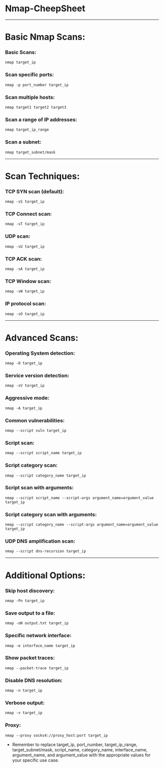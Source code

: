 # Nmap-CheepSheet

---
<h1>Basic Nmap Scans:

### Basic Scans:
```
nmap target_ip
```
### Scan specific ports:
```
nmap -p port_number target_ip
```
### Scan multiple hosts:
```
nmap target1 target2 target3
```
### Scan a range of IP addresses:
```
nmap target_ip_range
```
### Scan a subnet:
```
nmap target_subnet/mask
```  

---
<h1>Scan Techniques:

### TCP SYN scan (default):
```
nmap -sS target_ip
```  
### TCP Connect scan:
```
nmap -sT target_ip
```  
### UDP scan:
```
nmap -sU target_ip
```  
### TCP ACK scan:
```
nmap -sA target_ip
```  
### TCP Window scan:
```
nmap -sW target_ip
```  
### IP protocol scan:
```
nmap -sO target_ip
```  

---
<h1>Advanced Scans:
  
### Operating System detection:
```
nmap -O target_ip
```  
### Service version detection:
```
nmap -sV target_ip
```  
### Aggressive mode:
```
nmap -A target_ip
```  
### Common vulnerabilities:
```
nmap --script vuln target_ip
```  
### Script scan:
```
nmap --script script_name target_ip
```  
### Script category scan:
```
nmap --script category_name target_ip
```  
### Script scan with arguments: 
```
nmap --script script_name --script-args argument_name=argument_value target_ip
```  
### Script category scan with arguments:
```
nmap --script category_name --script-args argument_name=argument_value target_ip
```  
### UDP DNS amplification scan:
```
nmap --script dns-recursion target_ip
```  
  
---
<h1>Additional Options:
  
### Skip host discovery:
```
nmap -Pn target_ip
```  
### Save output to a file:
```
nmap -oN output.txt target_ip
```  
### Specific network interface:
```
nmap -e interface_name target_ip
```  
### Show packet traces:
```
nmap --packet-trace target_ip
```  
### Disable DNS resolution:
```
nmap -n target_ip
```  
### Verbose output:
```
nmap -v target_ip
```  
### Proxy:
```
nmap --proxy socks4://proxy_host:port target_ip
```  
 
- Remember to replace target_ip, port_number, target_ip_range, target_subnet/mask, script_name, category_name, interface_name, argument_name, and argument_value with the appropriate values for your specific use case.  
   

 
